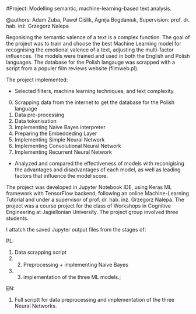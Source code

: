 #Project: Modelling semantic, machine-learning-based text analysis. 

@authors: Adam Zuba, Paweł Ciślik, Agnija Bogdaniuk, Supervision: prof. dr. hab. inż. Grzegorz Nalepa

Regonising the semantic valence of a text is a complex function. The goal of the project was to train and choose the best Machine Learning model for recognising the emotional valence of a text, adjusting the multi-factor influences. The models were trained and used in both the English and Polish languages. The database for the Polish langauge was scrapped with a script from a populer film reviews website (filmweb.pl).

The project implemented:

- Selected filters, machine learning techniques, and text complexity.

0. Scrapping data from the internet to get the database for the Polish language
1. Data pre-processing
2. Data tokenisation
3. Implementing Naive Bayes interpreter 
4. Preparing the Embeddeding Layer
5. Implementing Simple Neural Network
6. Implementing Convolutional Neural Network
7. Implementing Recurrent Neural Network

- Analyzed and compared the effectiveness of models with reconigising the advantages and disadvantages of each model, as well as leading factors that influence the model score.

The project was developed in Jupyter Notebook IDE, using Keras ML framework with TensorFlow backend, following an online Machine-Learning Tutorial and under a supervisor of prof. dr. hab. inż. Grzegorz Nalepa. The project was a course project for the class of Workshops in Cognitive Engineering at Jagiellonian University. The project group involved three students.

I attatch the saved Jupyter output files from the stages of: 

PL: 

1) Data scrapping script 
2) 2) Preprocessing + implementing Naive Bayes 
3) 3) implementation of the three ML models.; 

EN: 

1) Full scriptt for data preprocessing and implementation of the three Neural Networks.

